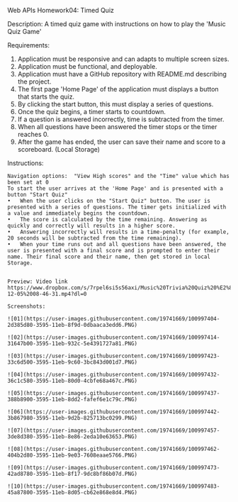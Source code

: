 Web APIs Homework04: Timed Quiz

Description: A timed quiz game with instructions on how to play the 'Music Quiz Game'

Requirements:
1.	Application must be responsive and can adapts to multiple screen sizes.
2.	Application must be functional, and deployable.
3.	Application must have a GitHub repository with README.md describing the project.
4.	The first page 'Home Page' of the application must displays a button that starts the quiz.
5.	By clicking the start button, this must display a series of questions.
6.	Once the quiz begins, a timer starts to countdown.
7.	If a question is answered incorrectly, time is subtracted from the timer.
8.	When all questions have been answered the timer stops or the timer reaches 0.
9.	After the game has ended, the user can save their name and score to a scoreboard. (Local Storage)

Instructions:
```
Navigation options:  "View High scores" and the "Time" value which has been set at 0
To start the user arrives at the 'Home Page' and is presented with a button "Start Quiz" 
•	When the user clicks on the "Start Quiz" button. The user is presented with a series of questions. The timer gets initialized with a value and immediately begins the countdown.
•	The score is calculated by the time remaining. Answering as quickly and correctly will results in a higher score. 
•	Answering incorrectly will results in a time-penalty (for example, 20 seconds will be subtracted from the time remaining).
•	When your time runs out and all questions have been answered, the user is presented with a final score and is prompted to enter their name. Their final score and their name, then get stored in local Storage.


Preview: Video link
https://www.dropbox.com/s/7rpel6si5s56axi/Music%20Trivia%20Quiz%20%E2%80%94%20Mozilla%20Firefox%202020-12-05%2008-46-31.mp4?dl=0

Screenshots:

![01](https://user-images.githubusercontent.com/19741669/100997404-2d385d80-3595-11eb-8f9d-0dbaaca3edd6.PNG)

![02](https://user-images.githubusercontent.com/19741669/100997414-31647b00-3595-11eb-932c-5e4391727a81.PNG)

![03](https://user-images.githubusercontent.com/19741669/100997423-33c6d500-3595-11eb-9c60-3bc843d001d7.PNG)

![04](https://user-images.githubusercontent.com/19741669/100997432-36c1c580-3595-11eb-80d0-4cbfe68a467c.PNG)

![05](https://user-images.githubusercontent.com/19741669/100997437-388b8900-3595-11eb-8dd2-fafef6e1c79c.PNG)

![06](https://user-images.githubusercontent.com/19741669/100997442-3b867980-3595-11eb-9d2b-825713bc0299.PNG)

![07](https://user-images.githubusercontent.com/19741669/100997457-3de8d380-3595-11eb-8e86-2eda10e63653.PNG)

![08](https://user-images.githubusercontent.com/19741669/100997462-404b2d80-3595-11eb-9e03-7608eaae5766.PNG)

![09](https://user-images.githubusercontent.com/19741669/100997473-42ad8780-3595-11eb-8f17-9dc8bf86b07d.PNG)

![10](https://user-images.githubusercontent.com/19741669/100997483-45a87800-3595-11eb-8d05-cb62e868e8d4.PNG)
```
